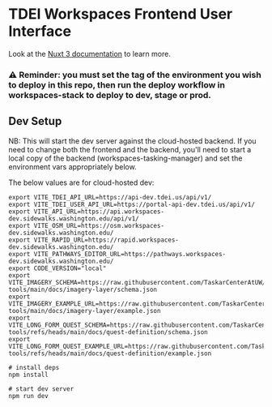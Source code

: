 # TDEI Workspaces Frontend User Interface

Look at the [Nuxt 3 documentation](https://nuxt.com/docs/getting-started/introduction) to learn more.

### ⚠️ Reminder: you must set the tag of the environment you wish to deploy in this repo, then run the deploy workflow in workspaces-stack to deploy to dev, stage or prod.

## Dev Setup

NB: This will start the dev server against the cloud-hosted backend. If you need to change both the frontend and the backend, you'll
need to start a local copy of the backend (workspaces-tasking-manager) and set the environment vars appropriately below.

The below values are for cloud-hosted dev:

```
export VITE_TDEI_API_URL=https://api-dev.tdei.us/api/v1/
export VITE_TDEI_USER_API_URL=https://portal-api-dev.tdei.us/api/v1/
export VITE_API_URL=https://api.workspaces-dev.sidewalks.washington.edu/api/v1/
export VITE_OSM_URL=https://osm.workspaces-dev.sidewalks.washington.edu/
export VITE_RAPID_URL=https://rapid.workspaces-dev.sidewalks.washington.edu/
export VITE_PATHWAYS_EDITOR_URL=https://pathways.workspaces-dev.sidewalks.washington.edu/
export CODE_VERSION="local"
export VITE_IMAGERY_SCHEMA=https://raw.githubusercontent.com/TaskarCenterAtUW/tdei-tools/main/docs/imagery-layer/schema.json
export VITE_IMAGERY_EXAMPLE_URL=https://raw.githubusercontent.com/TaskarCenterAtUW/tdei-tools/main/docs/imagery-layer/example.json
export VITE_LONG_FORM_QUEST_SCHEMA=https://raw.githubusercontent.com/TaskarCenterAtUW/tdei-tools/refs/heads/main/docs/quest-definition/schema.json
export VITE_LONG_FORM_QUEST_EXAMPLE_URL=https://raw.githubusercontent.com/TaskarCenterAtUW/tdei-tools/refs/heads/main/docs/quest-definition/example.json

# install deps
npm install

# start dev server
npm run dev
```
